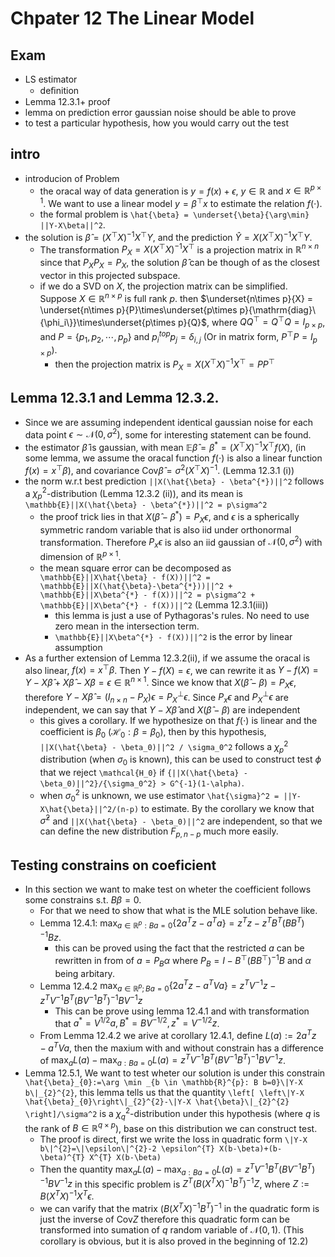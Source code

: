 # Chpater 12 The Linear Model

## Exam 
- LS estimator 
    - deﬁnition 
- Lemma 12.3.1+ proof
- lemma on prediction error gaussian noise should be able to prove
- to test a particular hypothesis, how you would carry out the test

## intro
- introducion of Problem
  - the oracal way of data generation is $y = f(x) + \epsilon$, $y\in \mathbb{R}$ and $x\in \mathbb{R}^{p\times 1}$. We want to use a linear model $y = \beta^{\top}x$ to estimate the relation $f(\cdot)$.
  - the formal problem is ``\hat{\beta} = \underset{\beta}{\arg\min} ||Y-X\beta||^2``.
- the solution is $\hat{\beta} = (X^{\top}X)^{-1}X^{\top}Y$, and the prediction $\hat{Y} = X(X^{\top}X)^{-1}X^{\top}Y$.
  - The transformation $P_{X} =X(X^{\top}X)^{-1}X^{\top}$ is a projection matrix in $\mathbb{R}^{n\times n}$ since that $P_{X}P_{X} = P_{X}$, the solution $\hat{\beta}$ can be though of as the closest vector in this projected subspace.
  - if we do a SVD on $X$, the projection matrix can be simplified. Suppose $X\in\mathbb{R}^{n\times p}$ is full rank $p$. then $\underset{n\times p}{X} = \underset{n\times p}{P}\times\underset{p\times p}{\mathrm{diag}\{\phi_i\}}\times\underset{p\times p}{Q}$, where $QQ^{\top} = Q^{\top}Q = I_{p\times p}$, and $P = \{p_1, p_2, \cdots, p_p\}$ and $p_i^{top}p_j = \delta_{i,j}$ (Or in matrix form, $P^{\top} P = I_{p\times p}$).
    - then the projection matrix is $P_{X} =X(X^{\top}X)^{-1}X^{\top} =PP^{\top}$

## Lemma 12.3.1 and Lemma 12.3.2.
-  Since we are assuming independent identical gaussian noise for each data point $\epsilon \sim \mathcal{N}(0,\sigma^2)$, some for interesting statement can be found.
  - the estimator $\hat{\beta}$ is gaussian, with mean $\mathbb{E}\hat{\beta} = \beta^{*} = (X^{\top}X)^{-1}X^{\top} f(X)$, (in some lemma, we assume the oracal function $f(\cdot)$ is also a linear function $f(x) = x^{\top}\beta$), and covariance $\mathrm{Cov}\hat{\beta} = \sigma^2 (X^{\top}X)^{-1}$. (Lemma 12.3.1 (i))
  - the norm w.r.t best prediction ``||X(\hat{\beta} - \beta^{*})||^2`` follows a $\chi^2_p$-distribution (Lemma 12.3.2 (ii)), and its mean is ``\mathbb{E}||X(\hat{\beta} - \beta^{*})||^2 = p\sigma^2``
    - the proof trick lies in that $X(\hat{\beta} - \beta^{*}) = P_X\epsilon$, and $\epsilon$ is a spherically symmetric random variable that is also iid under orthonormal transformation. Therefore $P_x\epsilon$ is also an iid gaussian of $\mathcal{N}(0,\sigma^2)$ with dimension of $\mathbb{R}^{p \times 1}$.
    - the mean square error can be decomposed as ``\mathbb{E}||X\hat{\beta} - f(X))||^2 = \mathbb{E}||X(\hat{\beta}-\beta^{*}))||^2 + \mathbb{E}||X\beta^{*} - f(X))||^2 = p\sigma^2 + \mathbb{E}||X\beta^{*} - f(X))||^2`` (Lemma 12.3.1(iii))
      - this lemma is just a use of Pythagoras's rules. No need to use zero mean in the intersection term.
      - ``\mathbb{E}||X\beta^{*} - f(X))||^2`` is the error by linear assumption
  - As a further extension of Lemma 12.3.2(ii), if we assume the oracal is also linear, $f(x) = x^{\top}\beta$. Then $Y - f(X) = \epsilon$, we can rewrite it as $Y - f(X) = Y - X\hat{\beta} + X\hat{\beta} - X\beta = \epsilon \in \mathbb{R}^{n\times 1}$. Since we know that $X(\hat{\beta} - \beta) = P_{X}\epsilon$, therefore $Y-X\hat{\beta} = (I_{n\times n}-P_{X})\epsilon = P_{X}^{\perp}\epsilon$. Since $P_x\epsilon$ and $P_{X}^{\perp}\epsilon$ are independent, we can say that $Y-X\hat{\beta}$ and $X(\hat{\beta}-\beta)$ are independent
    - this gives a corollary. If we hypothesize on that $f(\cdot)$ is linear and the coefficient is $\beta_0$ ($\mathcal{H_0}: \beta = \beta_0$), then by this hypothesis, ``||X(\hat{\beta} - \beta_0)||^2 / \sigma_0^2`` follows a $\chi^2_p$ distribution (when $\sigma_0$ is known), this can be used to construct test  $\phi$ that we reject ``\mathcal{H_0}`` if ``{||X(\hat{\beta} - \beta_0)||^2}/{\sigma_0^2} > G^{-1}(1-\alpha)``.
    - when $\sigma_0^2$ is unknown, we use estimator ``\hat{\sigma}^2 = ||Y-X\hat{\beta}||^2/(n-p)`` to estimate. By the corollary we know that $\hat{\sigma}^2$ and ``||X(\hat{\beta} - \beta_0)||^2`` are independent, so that we can define the new distribution $F_{p,n-p}$ much more easily.

## Testing constrains on coeficient
- In this section we want to make test on wheter the coefficient follows some constrains s.t. $B\beta = 0$.
  - For that we need to show that what is the MLE solution behave like.
  - Lemma 12.4.1: $\max _{a \in \mathbb{R}^{p}: B a=0}\left\{2 a^{T} z-a^{T} a\right\}=z^{T} z-z^{T} B^{T}\left(B B^{T}\right)^{-1} B z$.
    - this can be proved using the fact that the restricted $a$ can be rewritten in from of $a=P_B \alpha$ where $P_B= I - B^{\top}(BB^{\top})^{-1}B$ and $\alpha$ being arbitary.
  - Lemma 12.4.2 $\max _{a \in \mathbb{R}^{p} ; B a=0}\left\{2 a^{T} z-a^{T} V a\right\}=z^{T} V^{-1} z-z^{T} V^{-1} B^{T}\left(B V^{-1} B^{T}\right)^{-1} B V^{-1} z$
    - This can be prove using lemma 12.4.1 and with transformation that $a^{*} = V^{1/2}a,B^{*}=BV^{-1/2},z^*=V^{-1/2}z$.
  - From Lemma 12.4.2 we arive at corollary 12.4.1, define $L(a):=2 a^{T} z-a^{T} V a$, then the maxium with and without constrain has a difference of $\max _{a} L(a)-\max _{a: B a=0} L(a)=z^{T} V^{-1} B^{T}\left(B V^{-1} B^{T}\right)^{-1} B V^{-1} z$.
- Lemma 12.5.1, We want to test wheter our solution is under this constrain ``\hat{\beta}_{0}:=\arg \min _{b \in \mathbb{R}^{p}: B b=0}\|Y-X b\|_{2}^{2}``, this lemma tells us that the quantity ``\left[ \left\|Y-X \hat{\beta}_{0}\right\|_{2}^{2}-\|Y-X \hat{\beta}\|_{2}^{2} \right]/\sigma^2`` is a $\chi^2_q$-distribution under this hypothesis (where $q$ is the rank of $B\in \mathbb{R}^{q\times p}$), base on this distribution we can construct test.
  - The proof is direct, first we write the loss in quadratic form ``\|Y-X b\|^{2}=\|\epsilon\|^{2}-2 \epsilon^{T} X(b-\beta)+(b-\beta)^{T} X^{T} X(b-\beta)``
  - Then the quantity $\max _{a} L(a)-\max _{a: B a=0} L(a)=z^{T} V^{-1} B^{T}\left(B V^{-1} B^{T}\right)^{-1} B V^{-1} z$ in this specific problem is $Z^{T}\left(B\left(X^{T} X\right)^{-1} B^{T}\right)^{-1} Z$, where $Z:=B\left(X^{T} X\right)^{-1} X^{T} \epsilon$.
  - we can varify that the matrix $\left(B\left(X^{T} X\right)^{-1} B^{T}\right)^{-1}$ in the quadratic form is just the inverse of $\mathrm{{Cov}}Z$ therefore this quadratic form can be transformed into sumation of $q$ random variable of $\mathcal{N}(0,1)$. (This corollary is obvious, but it is also proved in the beginning of 12.2)